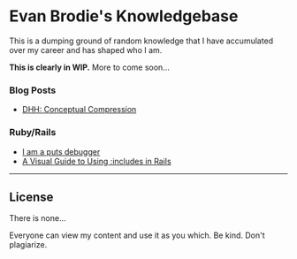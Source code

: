 # Evan Brodie's Knowledgebase

This is a dumping ground of random knowledge that I have accumulated over my career and has shaped who I am.

**This is clearly in WIP.** More to come soon...

### Blog Posts

* [DHH: Conceptual Compression](https://m.signalvnoise.com/conceptual-compression-means-beginners-dont-need-to-know-sql-hallelujah/)

### Ruby/Rails

* [I am a puts debugger](https://tenderlovemaking.com/2016/02/05/i-am-a-puts-debuggerer.html)
* [A Visual Guide to Using :includes in Rails](https://engineering.gusto.com/a-visual-guide-to-using-includes-in-rails/)

******************

## License

There is none...

Everyone can view my content and use it as you which. Be kind. Don't plagiarize.
